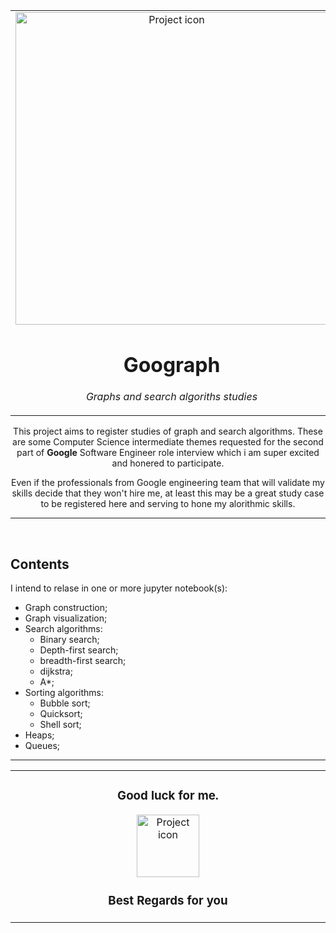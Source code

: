 <table align="center"><tr><td align="center" width="9999">

<img src="https://www.appnovation.com/sites/default/files/2019-02/BlogHeader_SEO-Google-Algorithm-and-knowledge-graph2.jpg" align="center" width="500" alt="Project icon">

# Goograph

*Graphs and search algoriths studies*
</td></tr>

</table>    

<div align="center">

This project aims to register studies of graph and search algorithms. These are some Computer  Science intermediate themes requested for the second part of **Google** Software Engineer role interview which i am super excited and honered to participate.

Even if the professionals from Google engineering team that will validate my skills decide that they won't hire me, at least this may be a great study case to be registered here and serving to hone my alorithmic skills.

</div>

<hr /><br />



## Contents 

I intend to relase in one or more jupyter notebook(s):

- Graph construction;
- Graph visualization;
- Search algorithms:
    + Binary search;
    + Depth-first search;
    + breadth-first search;
    + dijkstra;
    + A*;
- Sorting algorithms:
    + Bubble sort;
    + Quicksort;
    + Shell sort;
- Heaps;
- Queues;

<hr />





<table align="center"><tr><td align="center" width="9999">


### Good luck for me.


<img src="https://images-wixmp-ed30a86b8c4ca887773594c2.wixmp.com/f/39a46d0a-9d62-4a20-b00a-63a8b025f019/d464914-ae1c909b-c699-41fb-92de-5dca3d5be925.gif?token=eyJ0eXAiOiJKV1QiLCJhbGciOiJIUzI1NiJ9.eyJzdWIiOiJ1cm46YXBwOjdlMGQxODg5ODIyNjQzNzNhNWYwZDQxNWVhMGQyNmUwIiwiaXNzIjoidXJuOmFwcDo3ZTBkMTg4OTgyMjY0MzczYTVmMGQ0MTVlYTBkMjZlMCIsIm9iaiI6W1t7InBhdGgiOiJcL2ZcLzM5YTQ2ZDBhLTlkNjItNGEyMC1iMDBhLTYzYThiMDI1ZjAxOVwvZDQ2NDkxNC1hZTFjOTA5Yi1jNjk5LTQxZmItOTJkZS01ZGNhM2Q1YmU5MjUuZ2lmIn1dXSwiYXVkIjpbInVybjpzZXJ2aWNlOmZpbGUuZG93bmxvYWQiXX0.1-RIPB3MHXLBhyjnt0pXudyeOtKJ2S9qWslojV1Urdg" align="center" width="100" alt="Project icon">

### Best Regards for you

</td></tr>
